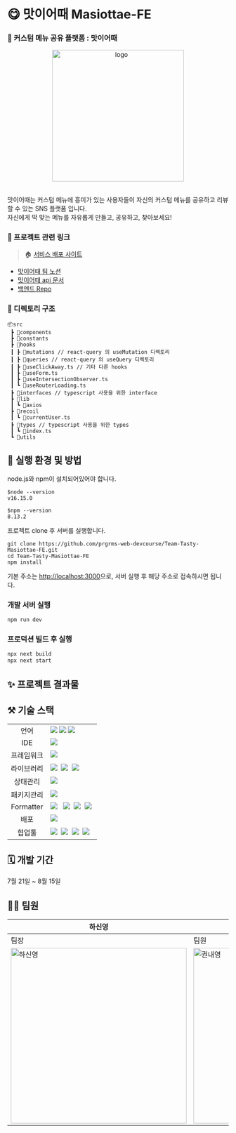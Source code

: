 # 😋 맛이어때 Masiottae-FE
### 🙌 커스텀 메뉴 공유 플랫폼 : 맛이어때
<div align="center"><img alt="logo" width="300px" src="https://user-images.githubusercontent.com/75849590/184645784-d3568c34-872b-457b-a1b9-84679ee1e374.png"></div>
<br>

맛이어때는 커스텀 메뉴에 흥미가 있는 사용자들이 자신의 커스텀 메뉴를 공유하고 리뷰할 수 있는 SNS 플랫폼 입니다.<br>
자신에게 딱 맞는 메뉴를 자유롭게 만들고, 공유하고, 찾아보세요! 

### 🔗 프로젝트 관련 링크
> 🏠 [서비스 배포 사이트](https://team-tasty-masiottae-fe.vercel.app)
- [맛이어때 팀 노션](https://backend-devcourse.notion.site/11-45b039d71121406ebde2397bb6551090)
- [맛이어때 api 문서](http://13.125.177.126:8080/docs/index.html)
- [백엔드 Repo](https://github.com/prgrms-web-devcourse/Team-Tasty-Masiottae-BE)


### 📁 디렉토리 구조
```
📦src
 ┣ 📂components
 ┣ 📂constants
 ┣ 📂hooks 
 ┃ ┣ 📂mutations // react-query 의 useMutation 디렉토리
 ┃ ┣ 📂queries // react-query 의 useQuery 디렉토리
 ┃ ┣ 📜useClickAway.ts // 기타 다른 hooks
 ┃ ┣ 📜useForm.ts
 ┃ ┣ 📜useIntersectionObserver.ts
 ┃ ┗ 📜useRouterLoading.ts
 ┣ 📂interfaces // typescript 사용을 위한 interface
 ┣ 📂lib 
 ┃ ┗ 📂axios
 ┣ 📂recoil
 ┃ ┗ 📜currentUser.ts
 ┣ 📂types // typescript 사용을 위한 types
 ┃ ┗ 📜index.ts
 ┗ 📂utils
```

## 📃 실행 환경 및 방법 
node.js와 npm이 설치되어있어야 합니다. 

```
$node --version
v16.15.0

$npm --version
8.13.2
```

프로젝트 clone 후 서버를 실행합니다. 
```
git clone https://github.com/prgrms-web-devcourse/Team-Tasty-Masiottae-FE.git
cd Team-Tasty-Masiottae-FE
npm install
```
기본 주소는 [http://localhost:3000](http://localhost:3000)으로, 서버 실행 후 해당 주소로 접속하시면 됩니다. 

### 개발 서버 실행 
```bash
npm run dev
```
### 프로덕션 빌드 후 실행
```bash
npx next build
npx next start
```

## ✨ 프로젝트 결과물 


## ⚒️ 기술 스택

<table>
<tr>
 <td align="center">언어</td>
 <td>
  <img src="https://img.shields.io/badge/HTML5-E34F26?style=for-the-badge&logo=HTML5&logoColor=ffffff"/>
  <img src="https://img.shields.io/badge/CSS3-1572B6?style=for-the-badge&logo=CSS3&logoColor=ffffff"/>
  <img src="https://img.shields.io/badge/TypeScript-3178c6?style=for-the-badge&logo=Typescript&logoColor=ffffff"/>
 </td>
</tr>
<tr>
 <td align="center">IDE</td>
 <td>
    <img src="https://img.shields.io/badge/VisualStudioCode-007ACC?style=for-the-badge&logo=Visual%20Studio%20Code&logoColor=white"/>&nbsp </td>
</tr>
<tr>
 <td align="center">프레임워크</td>
 <td>
     <img src="https://img.shields.io/badge/Next.js-000?style=for-the-badge&logo=Next.js&logoColor=ffffff"/>&nbsp
 </td>
</tr>
<tr>
 <td align="center">라이브러리</td>
 <td>
  <img src="https://img.shields.io/badge/React-61DAFB?style=for-the-badge&logo=React&logoColor=ffffff"/>&nbsp
  <img src="https://img.shields.io/badge/Emotion-DB7093?style=for-the-badge&logo=emotion&logoColor=ffffff"/>&nbsp
  <img src="https://img.shields.io/badge/Axios-8DD6F9?style=for-the-badge"/>&nbsp </td>
</tr>
<tr>
 <td align="center">상태관리</td>
 <td>
  <img src="https://img.shields.io/badge/Recoil-0064FF?style=for-the-badge">&nbsp
 </td>
</tr>
<tr>
 <td align="center">패키지관리</td>
 <td>
    <img src="https://img.shields.io/badge/NPM-2C8EBB?style=for-the-badge&logo=npm&logoColor=white"/>&nbsp
  </td>
</tr>
<tr>
 <td align="center">Formatter</td>
 <td>
  <img src="https://img.shields.io/badge/ESLint-4B32C3?style=for-the-badge&logo=ESLint&logoColor=ffffff"/> &nbsp
  <img src="https://img.shields.io/badge/Prettier-F7B93E?style=for-the-badge&logo=Prettier&logoColor=ffffff"/>&nbsp
  <img src="https://img.shields.io/badge/husky-42b983?style=for-the-badge"/>&nbsp
  <img src="https://img.shields.io/badge/lint staged-654321?style=for-the-badge"/>&nbsp</td>
</tr>
<tr>
 <td align="center">배포</td>
 <td><img src="https://img.shields.io/badge/Vercel-000?style=for-the-badge&logo=Vercel&logoColor=ffffff"/>&nbsp </td>
</tr>
<tr>
 <td align="center">협업툴</td>
 <td>
    <img src="https://img.shields.io/badge/Figma-F24E1E?style=for-the-badge&logo=Figma&logoColor=white"/>&nbsp
    <img src="https://img.shields.io/badge/Slack-4A154B?style=for-the-badge&logo=Slack&logoColor=white"/>&nbsp
    <img src="https://img.shields.io/badge/Notion-000000?style=for-the-badge&logo=Notion&logoColor=white"/>&nbsp
    <img src="https://img.shields.io/badge/GitHub-181717?style=for-the-badge&logo=GitHub&logoColor=white"/>&nbsp
 </td>
</tr>
</table>


## 🗓️ 개발 기간
7월 21일 ~ 8월 15일 

## 🧑‍💻 팀원

|하신영|권내영|이지원|조계진|
|------|------|------|-------|
|팀장|팀원|팀원|팀원|
| <img width="400" alt="하신영" src="https://user-images.githubusercontent.com/75849590/184590304-21ad7bff-3c2e-4d4e-ad8c-9c4b6e6712ca.jpg">| <img width="400" alt="권내영" src="https://user-images.githubusercontent.com/75849590/184590314-3a1462b7-744e-4545-a164-45b2d6538c3b.jpg"> | <img width="400" alt="이지원" src="https://user-images.githubusercontent.com/75849590/184590324-39818449-abfe-4b20-8179-c34626b357ec.jpg"> | <img width="400" alt="조계진" src="https://user-images.githubusercontent.com/75849590/184590329-5db723c6-ad14-4aec-9669-bfa621c70433.png">|


